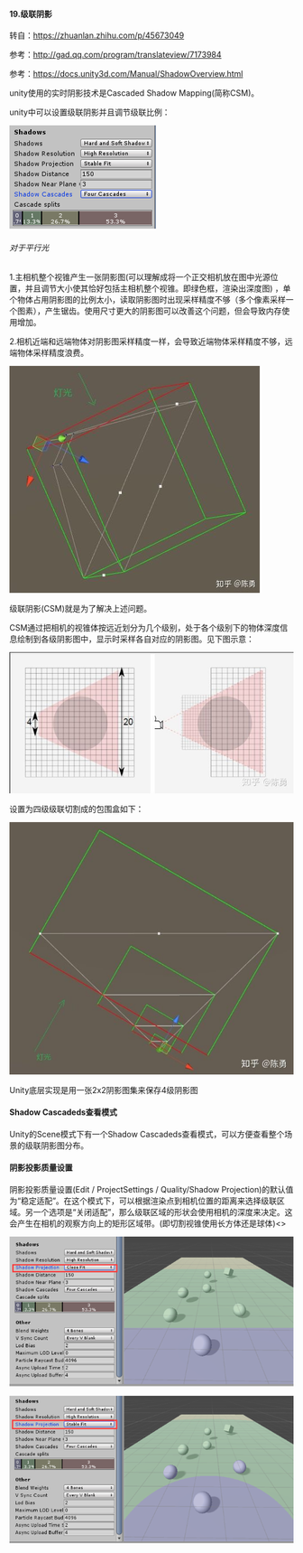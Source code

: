 #### 19.级联阴影

转自：<https://zhuanlan.zhihu.com/p/45673049>

参考：http://gad.qq.com/program/translateview/7173984

参考：<https://docs.unity3d.com/Manual/ShadowOverview.html>

unity使用的实时阴影技术是Cascaded Shadow Mapping(简称CSM)。  

unity中可以设置级联阴影并且调节级联比例：  

![45](pic/45.png)

###### 对于平行光

1.主相机整个视锥产生一张阴影图(可以理解成将一个正交相机放在图中光源位置，并且调节大小使其恰好包括主相机整个视锥。即绿色框，渲染出深度图)  ，单个物体占用阴影图的比例太小，读取阴影图时出现采样精度不够（多个像素采样一个图素），产生锯齿。使用尺寸更大的阴影图可以改善这个问题，但会导致内存使用增加。

2.相机近端和远端物体对阴影图采样精度一样，会导致近端物体采样精度不够，远端物体采样精度浪费。

![46](pic/46.png)

级联阴影(CSM)就是为了解决上述问题。

CSM通过把相机的视锥体按远近划分为几个级别，处于各个级别下的物体深度信息绘制到各级阴影图中，显示时采样各自对应的阴影图。见下图示意：

![47](pic/47.png)

设置为四级级联切割成的包围盒如下：  

![48](pic/48.png)

Unity底层实现是用一张2x2阴影图集来保存4级阴影图

#### Shadow Cascadeds查看模式  

Unity的Scene模式下有一个Shadow Cascadeds查看模式，可以方便查看整个场景的级联阴影图分布。

#### 阴影投影质量设置

阴影投影质量设置(Edit / ProjectSettings / Quality/Shadow Projection)的默认值为“稳定适配”。在这个模式下，可以根据渲染点到相机位置的距离来选择级联区域。另一个选项是“关闭适配”，那么级联区域的形状会使用相机的深度来决定。这会产生在相机的观察方向上的矩形区域带。(即切割视锥使用长方体还是球体)<>

![49](pic/49.png)

![50](pic/50.png)